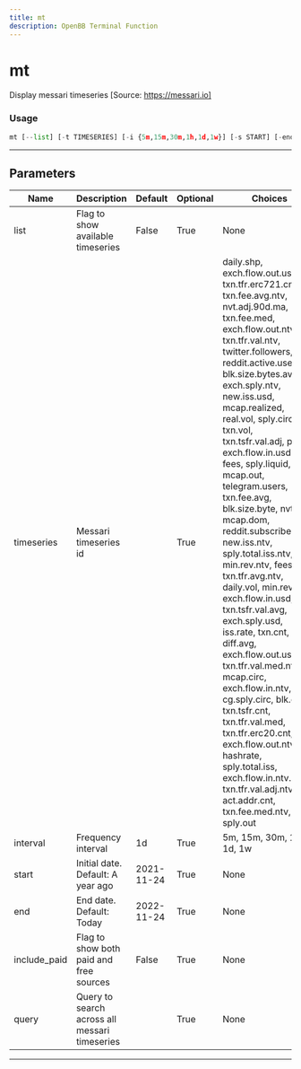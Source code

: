 ```yaml
---
title: mt
description: OpenBB Terminal Function
---
```


# mt

Display messari timeseries [Source: https://messari.io]

### Usage

```python
mt [--list] [-t TIMESERIES] [-i {5m,15m,30m,1h,1d,1w}] [-s START] [-end END] [--include-paid] [-q QUERY [QUERY ...]]
```

---

## Parameters

| Name | Description | Default | Optional | Choices |
| ---- | ----------- | ------- | -------- | ------- |
| list | Flag to show available timeseries | False | True | None |
| timeseries | Messari timeseries id |  | True | daily.shp, exch.flow.out.usd.incl, txn.tfr.erc721.cnt, txn.fee.avg.ntv, nvt.adj.90d.ma, txn.fee.med, exch.flow.out.ntv, txn.tfr.val.ntv, twitter.followers, reddit.active.users, blk.size.bytes.avg, exch.sply.ntv, new.iss.usd, mcap.realized, real.vol, sply.circ, txn.vol, txn.tsfr.val.adj, price, exch.flow.in.usd.incl, fees, sply.liquid, mcap.out, telegram.users, txn.fee.avg, blk.size.byte, nvt.adj, mcap.dom, reddit.subscribers, new.iss.ntv, sply.total.iss.ntv, min.rev.ntv, fees.ntv, txn.tfr.avg.ntv, daily.vol, min.rev.usd, exch.flow.in.usd, txn.tsfr.val.avg, exch.sply.usd, iss.rate, txn.cnt, diff.avg, exch.flow.out.usd, txn.tfr.val.med.ntv, mcap.circ, exch.flow.in.ntv, cg.sply.circ, blk.cnt, txn.tsfr.cnt, txn.tfr.val.med, txn.tfr.erc20.cnt, exch.flow.out.ntv.incl, hashrate, sply.total.iss, exch.flow.in.ntv.incl, txn.tfr.val.adj.ntv, act.addr.cnt, txn.fee.med.ntv, sply.out |
| interval | Frequency interval | 1d | True | 5m, 15m, 30m, 1h, 1d, 1w |
| start | Initial date. Default: A year ago | 2021-11-24 | True | None |
| end | End date. Default: Today | 2022-11-24 | True | None |
| include_paid | Flag to show both paid and free sources | False | True | None |
| query | Query to search across all messari timeseries |  | True | None |

---
